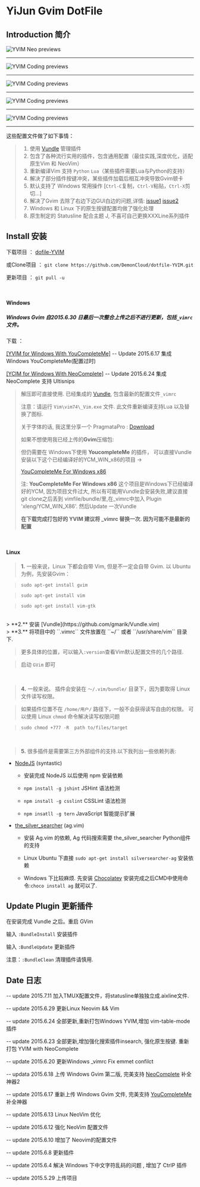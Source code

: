 # YiJun Gvim DotFile 

## Introduction 简介

<img src="http://7j1zwt.com1.z0.glb.clouddn.com/yvim-1.png" alt="YVIM Neo previews"/>
<hr>

<img src="http://7j1zwt.com1.z0.glb.clouddn.com/yvim-2.png" alt="YVIM Coding previews">
<hr>

<img src="http://7j1zwt.com1.z0.glb.clouddn.com/yvim-3.png" alt="YVIM Coding previews">
<hr>

<img src="http://7j1zwt.com1.z0.glb.clouddn.com/yvim-4.png" alt="YVIM Coding previews">
<hr>

<img src="http://7j1zwt.com1.z0.glb.clouddn.com/yvim-5.png" alt="YVIM Coding previews">
<hr>

这些配置文件做了如下事情：

>	1. 使用 [Vundle](https://github.com/gmarik/Vundle.vim) 管理插件
>	2. 包含了各种流行实用的插件，包含通用配置（最佳实践,深度优化，适配原生Vim 和 NeoVim）
>	3. 重新编译Vim 支持 `Python` `Lua`（某些插件需要Lua与Python的支持）
>	4. 解决了部分插件按键冲突，某些插件加载后相互冲突导致Gvim顿卡
>	5. 默认支持了 Windows 常用操作 [``Ctrl-C``复制，``Ctrl-V``粘贴，``Ctrl-X``剪切...]
>	6. 解决了Gvim 去除了右边下边GUI白边的问题,详情: [issue1](https://stackoverflow.com/questions/9265984/strange-gvim-inner-borders) [issue2](https://groups.google.com/forum/#!topic/vim_dev/hfN-kMZDAEY)
>	7. Windows 和 Linux 下的原生按键配置均做了强化处理
>	8. 原生制定的 Statusline 配合主题 J, 不喜可自己更换XXXLine系列插件


## Install 安装

下载项目 ： [dofile-YVIM](https://github.com/DemonCloud/dotfile-YVIM/archive/master.zip)

或Clone项目 ： ``git clone https://github.com/DemonCloud/dotfile-YVIM.git``

更新项目 ： ``git pull -u``

<br>

#### Windows 

##### Windows Gvim 自2015.6.30 日最后一次整合上传之后不进行更新，包括``_vimrc`` 文件。

下载 ： 

[[YVIM for Windows With YouCompleteMe]](http://pan.baidu.com/s/1bnhOUf1) -- Update 2015.6.17 集成Windows YouCompleteMe\(配置过时\)

[[YCIM for Windows With NeoComplete]](http://pan.baidu.com/s/1qWQefik) -- Update 2015.6.24 集成 NeoComplete 支持 Ultisnips 


> 解压即可直接使用. 已经集成的 [Vundle](https://github.com/gmarik/Vundle.vim), 包含最新的配置文件``_vimrc``
> 
> 注意：请运行 ``Vim\vim74\_Vim.exe`` 文件. 此文件重新编译支持Lua 以及替换了图标.
>
> 关于字体的话, 我这里分享一个 PragmataPro : [Download](http://pan.baidu.com/s/1o6mlBPg)
>
> 如果不想使用我已经上传的**Gvim**压缩包:
>
> 但仍需要在 Windows下使用 **YoucompleteMe** 的插件， 可以直接Vundle安装以下这个已经编译好的YCM_WIN_x86的项目 ->
>
> [YouCompleteMe For Windows x86](https://github.com/xleng/YCM_WIN_X86)
>
> 注: **YouCompleteMe For Windows x86** 这个项目是Windows下已经编译好的YCM, 因为项目文件过大, 所以有可能用Vundle会安装失败,建议直接git clone之后丢到 vimfile/bundle/里,在_vimrc中加入 Plugin 'xleng/YCM_WIN_X86'.  然后Update 一次Vundle
>
> **在下载完成打包好的 YVIM 建议将 _vimrc 替换一次. 因为可能不是最新的配置**

<br>

#### Linux

> **1.** 一般来说，Linux 下都会自带 Vim, 但是不一定会自带 Gvim. 以 Ubuntu 为例，先安装Gvim：

> ``sudo apt-get install gvim``

>	``sudo apt-get install vim``

> ``sudo apt-get install vim-gtk``


<br/>
> **2.** 安装 [Vundle](https://github.com/gmarik/Vundle.vim)

<br/>
> **3.** 将项目中的 ``.vimrc`` 文件放置在 ``~/`` 或者 ``/usr/share/vim`` 目录下.

> 更多具体的位置，可以输入``:version``查看Vim默认配置文件的几个路径.

> 启动 ``GVim`` 即可

<br/>

> **4.** 一般来说。 插件会安装在 ``～/.vim/bundle/`` 目录下，因为要取得 Linux 文件读写权限。

> 如果插件位置不在 ``/home/用户/`` 路径下，一般不会获得读写自由的权限。 可以使用 Linux ``chmod`` 命令解决读写权限问题

> ``sudo chmod +777 -R  path to/files/target``

<br/>

> **5.** 很多插件是需要第三方外部组件的支持.以下我列出一些依赖列表:

- [NodeJS](http://nodejs.org) (syntastic)
	- 安装完成 NodeJS 以后使用 npm 安装依赖

	- ``npm install -g jshint``   JSHint 语法检测

	- ``npm install -g csslint``  CSSLint 语法检测

	- ``npm insatll -g tern``     JavaScript 智能提示扩展

- [the\_silver\_searcher](https://github.com/ggreer/the_silver_searcher) (ag.vim)

	- 安装 Ag.vim 的依赖, Ag 代码搜索需要 the\_silver\_searcher Python组件的支持

	- Linux Ubuntu  下直接 ``sudo apt-get install silversearcher-ag`` 安装依赖

	- Windows 下比较麻烦. 先安装 [Chocolatey](https://chocolatey.org) 安装完成之后CMD中使用命令:``choco install ag`` 就可以了.



## Update Plugin 更新插件

在安装完成 Vundle 之后。重启 GVim 

输入 ``:BundleInstall``  安装插件

输入 ``:BundleUpdate``  更新插件

注意：``:BundleClean`` 清理插件请慎用.


## Date 日志 

-- update 2015.7.11  加入TMUX配置文件，将statusline单独独立成.aixline文件.

-- update 2015.6.29  更新Linux Neovim && Vim

-- update 2015.6.24  全部更新,重新打包Windows YVIM,增加 vim-table-mode 插件

-- update 2015.6.23  全部更新,增加强化搜索插件insearch, 强化原生按键. 重新打包 YVIM with NeoComplete

-- update 2015.6.20  更新Windows \_vimrc Fix emmet <S-Tab> confilct

-- updata 2015.6.18  上传 Windows Gvim 第二版, 完美支持 [NeoComplete](https://github.com/Shougo/neocomplete.vim) 补全神器2 

-- update 2015.6.17  重新上传 Windows Gvim 文件, 完美支持 [YouCompleteMe](https://github.com/Valloric/YouCompleteMe)补全神器

-- update 2015.6.13  Linux NeoVim 优化

-- update 2015.6.12  强化 NeoVim 配置文件

-- update 2015.6.10  增加了 Neovim的配置文件

-- update 2015.6.8   更新插件

-- update 2015.6.4   解决 Windows 下中文字符乱码的问题 , 增加了 CtrlP 插件

-- update 2015.5.29  上传项目


